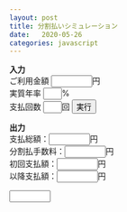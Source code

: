 ```yaml
---
layout: post
title: 分割払いシミュレーション
date:   2020-05-26
categories: javascript
---
```


<head>

<script language = "javascript">
<!--
function bunkatsu(){

kingaku = parseInt(document.in_form.in_kin.value);
nenri = parseInt(document.in_form.in_nen.value);
kaisu = parseInt(document.in_form.in_kai.value);

nenri = nenri / 100;
getsuri = nenri / 12;

getsugaku = ( kingaku * getsuri * ((1 + getsuri) ** kaisu )) / (( 1 + getsuri ) ** kaisu - 1 );
sougaku = Math.floor(getsugaku * kaisu);
sourisi = sougaku - kingaku;

a_getsugaku = Math.floor(getsugaku);
f_getsugaku = sougaku - (a_getsugaku * (kaisu-1));

document.out_form.out_sou.value = sougaku ;
document.out_form.out_te.value = sourisi ;
document.out_form.out_f.value = f_getsugaku ;
document.out_form.out_a.value = a_getsugaku ;

}
//-->
</script>

</head>

<body>

<form name="in_form">
<b>入力</b><br>
ご利用金額
  <input type=text name="in_kin" value="" size="6">円<br>
実質年率
  <input type=text name="in_nen" value="" size="1">%<br>
支払回数
  <input type=text name="in_kai" value="" size="1">回
<input type=button value="実行" onClick="bunkatsu()"><br>
</form>

<form name="out_form">
<b>出力</b><br>
支払総額：<input type=text name="out_sou" value="" size="6">円<br>
分割払手数料：<input type=text name="out_te" value="" size="6">円<br>
初回支払額：<input type=text name="out_f" value="" size="6">円<br>
以降支払額：<input type=text name="out_a" value="" size="6">円
</form>

<input type=text name="in_kin" value="" size="6">

</body>

